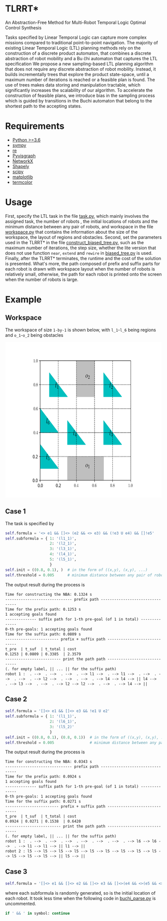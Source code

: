 # TLRRT*

An Abstraction-Free Method for Multi-Robot Temporal Logic Optimal Control Synthesis

Tasks specified by Linear Temporal Logic can capture more complex missions compared to traditional point-to-point navigation.
The majority of existing Linear Temporal Logic (LTL) planning methods rely on the construction of a discrete product 
automaton, that combines a discrete abstraction of robot mobility and a Bu ̈chi automaton that captures the LTL specification
We propose a new sampling-based LTL planning algorithm that does not require any discrete abstraction of robot mobility.
Instead, it builds incrementally trees that explore the product state-space, until a maximum number of iterations is
reached or a feasible plan is found. The use of trees makes data storing and manipulation tractable, which significantly
increases the scalability of our algorithm. To accelerate the construction of feasible plans, we introduce bias in the
sampling process which is guided by transitions in the Buchi automaton that belong to the shortest path to the accepting
states.

# Requirements
* [Python >=3.6](https://www.python.org/downloads/)
* [sympy](https://www.sympy.org/en/index.html)
* [re]()
* [Pyvisgraph](https://github.com/TaipanRex/pyvisgraph)
* [NetworkX](https://networkx.github.io)
* [Shapely](https://github.com/Toblerity/Shapely)
* [scipy](https://www.scipy.org)
* [matplotlib](https://matplotlib.org)
* [termcolor](https://pypi.org/project/termcolor/)

# Usage

First, specify the LTL task in the file [task.py](/task.py), which mainly involves the assigned task, the number of robots
, the initial locations of robots and the minimum distance between any pair of robots, and workspace in the file [workspace.py](/workspace.py) that contains the information 
about the size of the workspace, the layout of regions and obstacles. Second, set the parameters used in the TLRRT* in the
file [construct_biased_tree.py](/construct_biased_tree.py), such as the maximum number of iterations, the step size, whether the lite version that does not use function `near`, `extend` and `rewire` in 
[biased_tree.py](/biased_tree.py) is used. Finally, after the TLRRT* terminates, the runtime and the cost of the solution is 
presented. What's more, the path composed of prefix and suffix parts for each robot is drawn with workspace layout when the number of robots is relatively small, otherwise, the path for each
robot is printed onto the screen when the number of robots is large. 

# Example

## Workspace
The workspace of size `1-by-1` is shown below, with `l_1`-`l_6` being regions and `o_1`-`o_2` being obstacles
<p align="center">
<img src="workspace.png"  width="750" height="500">
</p>

## Case 1
The task is specified by 
```python
self.formula = '<> e1 && []<> (e2 && <> e3) && (!e3 U e4) && []!e5'
self.subformula = { 1: '(l1_1)',
                    2: '(l2_1)',
                    3: '(l3_1)',
                    4: '(l4_1)',
                    5: '(l5_1)',
                    }     
self.init = ((0.8, 0.1), )  # in the form of ((x,y), (x,y), ...)    
self.threshold = 0.005      # minimum distance between any pair of robots  
```
The output result during the process is 
```
Time for constructing the NBA: 0.1324 s
------------------------------ prefix path --------------------------------
Time for the prefix path: 0.1253 s
1 accepting goals found
-------------- suffix path for 1-th pre-goal (of 1 in total) --------------
0-th pre-goals: 1 accepting goals found
Time for the suffix path: 0.0809 s
------------------------ prefix + suffix path -----------------------------
t_pre  | t_suf  | t_total | cost
0.1253 | 0.0809 | 0.3385  | 2.3579
------------------------- print the path path -----------------------------
(. for empty label, || ... || for the suffix path)
robot 1 :  . -->  . -->  . -->  . --> l1 -->  . --> l1 -->  . -->  . -->  . -->  . --> l2 -->  . -->  . -->  . --> l4 --> l4 --> || l4 -->  . --> l3 -->  . -->  . --> l2 --> l2 -->  . -->  . --> l4 --> || 

```
## Case 2
```python
self.formula = '[]<> e1 && []<> e3 && !e1 U e2'
self.subformula = { 1: '(l1_1)',
                    2: '(l6_1)',
                    3: '(l5_2)'
                    }
self.init = ((0.8, 0.1), (0.8, 0.1))  # in the form of ((x,y), (x,y), ...)    
self.threshold = 0.005                # minimum distance between any pair of robots                    
```
The output result during the process is 
```
Time for constructing the NBA: 0.0343 s
------------------------------ prefix path --------------------------------
Time for the prefix path: 0.0924 s
1 accepting goals found
-------------- suffix path for 1-th pre-goal (of 1 in total) --------------
0-th pre-goals: 1 accepting goals found
Time for the suffix path: 0.0271 s
------------------------ prefix + suffix path -----------------------------
t_pre  | t_suf  | t_total | cost
0.0924 | 0.0271 | 0.1538  | 0.6420
------------------------- print the path path -----------------------------
(. for empty label, || ... || for the suffix path)
robot 1 :  . -->  . -->  . -->  . -->  . -->  . -->  . --> l6 --> l6 -->  . --> l1 --> l1 --> || l1 --> || 
robot 2 : l5 --> l5 --> l5 --> l5 --> l5 --> l5 --> l5 --> l5 --> l5 --> l5 --> l5 --> l5 --> || l5 --> ||
```
## Case 3
```python
self.formula = '[]<> e1 && []<> e2 && []<> e3 && []<>(e4 && <>(e5 && <> e6)) && <> e7 && []<>e8 && (!e7 U e8)'
```
where each subformula is randomly generated, so is the initial location of each robot. It took less time when the following code in [buchi_parse.py](buchi_parse.py) is uncommented.
```python
if ' && ' in symbol: continue
```

